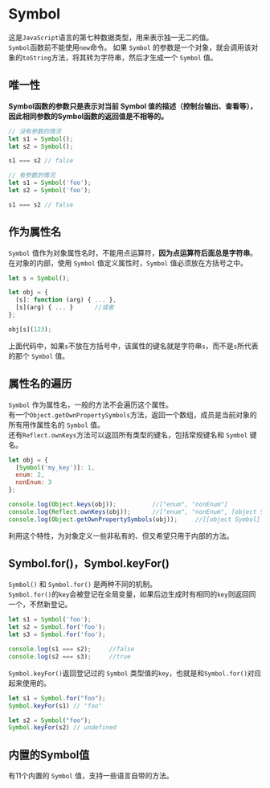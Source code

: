 # Symbol
这是`JavaScript`语言的第七种数据类型，用来表示独一无二的值。  
`Symbol`函数前不能使用`new`命令。 
如果 `Symbol` 的参数是一个对象，就会调用该对象的`toString`方法，将其转为字符串，然后才生成一个 `Symbol` 值。  

## 唯一性
**Symbol函数的参数只是表示对当前 Symbol 值的描述（控制台输出、查看等），因此相同参数的Symbol函数的返回值是不相等的。**
```javascript
// 没有参数的情况
let s1 = Symbol();
let s2 = Symbol();

s1 === s2 // false

// 有参数的情况
let s1 = Symbol('foo');
let s2 = Symbol('foo');

s1 === s2 // false
```


## 作为属性名
`Symbol` 值作为对象属性名时，不能用点运算符，**因为点运算符后面总是字符串**。  
在对象的内部，使用 `Symbol` 值定义属性时，`Symbol` 值必须放在方括号之中。  
```javascript
let s = Symbol();

let obj = {
  [s]: function (arg) { ... },
  [s](arg) { ... }      //或者
};

obj[s](123);
```
上面代码中，如果`s`不放在方括号中，该属性的键名就是字符串`s`，而不是`s`所代表的那个 `Symbol` 值。  


## 属性名的遍历
`Symbol` 作为属性名，一般的方法不会遍历这个属性。  
有一个`Object.getOwnPropertySymbols`方法，返回一个数组，成员是当前对象的所有用作属性名的 `Symbol` 值。  
还有`Reflect.ownKeys`方法可以返回所有类型的键名，包括常规键名和 `Symbol` 键名。  
```javascript
let obj = {
  [Symbol('my_key')]: 1,
  enum: 2,
  nonEnum: 3
};

console.log(Object.keys(obj));          //["enum", "nonEnum"]
console.log(Reflect.ownKeys(obj));      //["enum", "nonEnum", [object Symbol] { ... }]
console.log(Object.getOwnPropertySymbols(obj));     //[[object Symbol] { ... }]
```
利用这个特性，为对象定义一些非私有的、但又希望只用于内部的方法。


## Symbol.for()，Symbol.keyFor()
`Symbol()` 和 `Symbol.for()` 是两种不同的机制。  
`Symbol.for()`的`key`会被登记在全局变量，如果后边生成时有相同的`key`则返回同一个，不然新登记。
```javascript
let s1 = Symbol('foo');
let s2 = Symbol.for('foo');
let s3 = Symbol.for('foo');

console.log(s1 === s2);     //false
console.log(s2 === s3);     //true
```

`Symbol.keyFor()`返回登记过的 `Symbol` 类型值的`key`，也就是和`Symbol.for()`对应起来使用的。
```javascript
let s1 = Symbol.for("foo");
Symbol.keyFor(s1) // "foo"

let s2 = Symbol("foo");
Symbol.keyFor(s2) // undefined
```

## 内置的Symbol值
有11个内置的 `Symbol` 值，支持一些语言自带的方法。